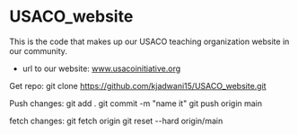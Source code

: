 # USACO_website

This is the code that makes up our USACO teaching organization website in our community. 
- url to our website: www.usacoinitiative.org

Get repo:
git clone https://github.com/kjadwani15/USACO_website.git

Push changes:
git add .
git commit -m "name it" 
git push origin main

fetch changes:
git fetch origin
git reset --hard origin/main
